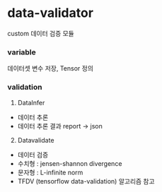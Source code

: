 # data-validator

custom 데이터 검증 모듈

### variable
데이터셋 변수 저장, Tensor 정의

### validation
1. DataInfer
  - 데이터 추론
  - 데이터 추론 결과 report -> json
2. Datavalidate
  - 데이터 검증
  - 수치형 : jensen-shannon divergence
  - 문자형 : L-infinite norm
  - TFDV (tensorflow data-validation) 알고리즘 참고
